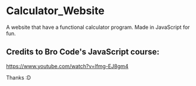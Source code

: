 # Calculator_Website
 A website that have a functional calculator program. Made in JavaScript for fun.

## Credits to Bro Code's JavaScript course:
https://www.youtube.com/watch?v=lfmg-EJ8gm4

Thanks :D